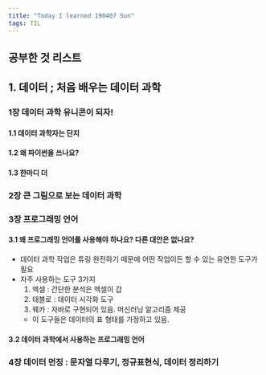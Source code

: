 ```yaml
---
title: "Today I learned 190407 Sun"
tags: TIL
---
```


## 공부한 것 리스트

## 1. 데이터 ; 처음 배우는 데이터 과학
### 1장 데이터 과학 유니콘이 되자!
#### 1.1 데이터 과학자는 단지
#### 1.2 왜 파이썬을 쓰나요?
#### 1.3 한마디 더


### 2장 큰 그림으로 보는 데이터 과학
### 3장 프로그래밍 언어
#### 3.1 왜 프로그래밍 언어를 사용해야 하나요? 다른 대안은 없나요?
- 데이터 과학 작업은 튜링 완전하기 때문에 어떤 작업이든 할 수 있는 유연한 도구가 필요
- 자주 사용하는 도구 3가지
	1. 엑셀 : 간단한 분석은 엑셀이 갑
	2. 태블로 : 데이터 시각화 도구
	3. 웨카 : 자바로 구현되어 있음. 머신러닝 알고리즘 제공
	- 이 도구들은 데이터의 표 형태를 가정하고 있음.

#### 3.2 데이터 과학에서 사용하는 프로그래밍 언어

### 4장 데이터 먼징 : 문자열 다루기, 정규표현식, 데이터 정리하기